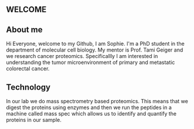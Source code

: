 ## WELCOME

## About me  
Hi Everyone, welcome to my Github, I am Sophie. 
I'm a PhD student in the department of molecular cell biology. My mentor is Prof. Tami Geiger and we research cancer proteomics. 
Specificallly I am interested in understanding the tumor microenvironment of primary and metastatic colorectal cancer. 

## Technology
In our lab we do mass spectrometry based proteomics. This means that we digest the proteins using enzymes and then we run the peptides in a machine called mass spec which allows us to identify and quantify the proteins in our sample. 




